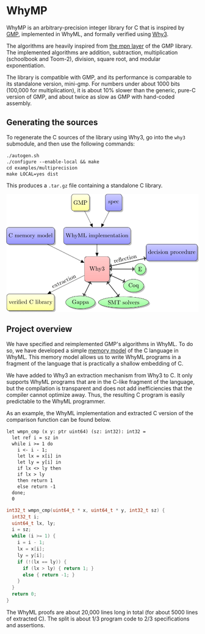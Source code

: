 # WhyMP

WhyMP is an arbitrary-precision integer library for C that is inspired by [GMP](https://gmplib.org/), implemented in WhyML, and formally verified using [Why3](http://why3.lri.fr/).

The algorithms are heavily inspired from [the mpn layer](https://gmplib.org/manual/Low_002dlevel-Functions.html) of the GMP library. The implemented algorithms are addition, subtraction, multiplication (schoolbook and Toom-2), division, square root, and modular exponentiation.

The library is compatible with GMP, and its performance is comparable to its standalone version, mini-gmp. For numbers under about 1000 bits (100,000 for multiplication), it is about 10% slower than the generic, pure-C version of GMP, and about twice as slow as GMP with hand-coded assembly.

## Generating the sources

To regenerate the C sources of the library using Why3, go into the `why3` submodule, and then use the following commands:

    ./autogen.sh
    ./configure --enable-local && make
    cd examples/multiprecision
    make LOCAL=yes dist

This produces a `.tar.gz` file containing a standalone C library.

![Overview of the project as a graph](img/over-1.png "Overview of the project as a graph")

## Project overview

We have specified and reimplemented GMP's algorithms in WhyML. To do so, we have developed a simple [memory model](https://gitlab.inria.fr/why3/why3/raw/master/stdlib/mach/c.mlw) of the C language in WhyML. This memory model allows us to write WhyML programs in a fragment of the language that is practically a shallow embedding of C.

We have added to Why3 an extraction mechanism from Why3 to C. It only supports WhyML programs that are in the C-like fragment of the language, but the compilation is transparent and does not add inefficiencies that the compiler cannot optimize away. Thus, the resulting C program is easily predictable to the WhyML programmer.

As an example, the WhyML implementation and extracted C version of the comparison function can be found below.

    let wmpn_cmp (x y: ptr uint64) (sz: int32): int32 =
      let ref i = sz in
      while i >= 1 do
        i <- i - 1;
        let lx = x[i] in
        let ly = y[i] in
        if lx <> ly then
        if lx > ly
        then return 1
        else return -1
      done;
      0

```c
int32_t wmpn_cmp(uint64_t * x, uint64_t * y, int32_t sz) {
  int32_t i;
  uint64_t lx, ly;
  i = sz;
  while (i >= 1) {
    i = i - 1;
    lx = x[i];
    ly = y[i];
    if (!(lx == ly)) {
      if (lx > ly) { return 1; }
      else { return -1; }
    }
  }
  return 0;
}
```
The WhyML proofs are about 20,000 lines long in total (for about 5000 lines of extracted C). The split is about 1/3 program code to 2/3 specifications and assertions.
